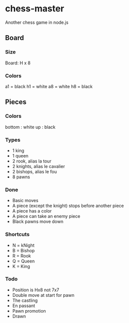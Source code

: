 # chess-master

Another chess game in node.js


## Board

### Size

Board: H x 8

### Colors

a1 = black
h1 = white
a8 = white
h8 = black

## Pieces

### Colors

bottom : white
up : black

### Types

* 1 king
* 1 queen
* 2 rook, alias la tour
* 2 knights, alias le cavalier
* 2 bishops, alias le fou
* 8 pawns

### Done

* Basic moves
* A piece (except the knight) stops before another piece
* A piece has a color
* A piece can take an enemy piece
* Black pawns move down

### Shortcuts
* N = kNight
* B = Bishop
* R = Rook
* Q = Queen
* K = King

### Todo

* Position is Hx8 not 7x7
* Double move at start for pawn
* The castling
* En passant
* Pawn promotion
* Drawn

